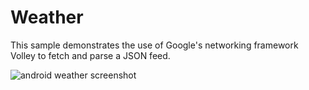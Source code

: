 # Weather

This sample demonstrates the use of Google's networking framework Volley to fetch and parse a JSON feed.

![android weather screenshot](https://dl.dropboxusercontent.com/u/4162565/GitHub/android-weather-example/weather-example-ss.png)
